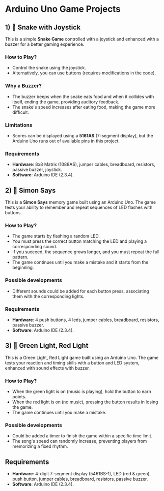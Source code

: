 # Arduino Uno Game Projects

## 1) 🐍 Snake with Joystick
This is a simple **Snake Game** controlled with a joystick and enhanced with a buzzer for a better gaming experience.
### How to Play?
- Control the snake using the joystick.
- Alternatively, you can use buttons (requires modifications in the code).
### Why a Buzzer?
- The buzzer beeps when the snake eats food and when it collides with itself, ending the game, providing auditory feedback.
- The snake's speed increases after eating food, making the game more difficult.
### Limitations
- Scores can be displayed using a **5161AS** (7-segment display), but the Arduino Uno runs out of available pins in this project.
### Requirements
- **Hardware**: 8x8 Matrix (1088AS), jumper cables, breadboard, resistors, passive buzzer, joystick.
- **Software**: Arduino IDE (2.3.4).

## 2) 🧠 Simon Says
This is a **Simon Says** memory game built using an Arduino Uno. The game tests your ability to remember and repeat sequences of LED flashes with buttons.
### How to Play?
- The game starts by flashing a random LED.
- You must press the correct button matching the LED and playing a corresponding sound.
- If you succeed, the sequence grows longer, and you must repeat the full pattern.
- The game continues until you make a mistake and it starts from the beginning.
### Possible developments
- Different sounds could be added for each button press, associating them with the corresponding lights.
### Requirements
- **Hardware**: 4 push buttons, 4 leds, jumper cables, breadboard, resistors, passive buzzer.
- **Software**: Arduino IDE (2.3.4).

## 3) 🚦 Green Light, Red Light
This is a Green Light, Red Light game built using an Arduino Uno. The game tests your reaction and timing skills with a button and LED system, enhanced with sound effects with buzzer.
### How to Play?
- When the green light is on (music is playing), hold the button to earn points.
- When the red light is on (no music), pressing the button results in losing the game.
- The game continues until you make a mistake.
### Possible developments
- Could be added a timer to finish the game within a specific time limit.
- The song's speed can randomly increase, preventing players from memorizing a fixed rhythm.
## Requirements
- **Hardware**: 4-digit 7-segment display (5461BS-1), LED (red & green), push button, jumper cables, breadboard, resistors, passive buzzer.
- **Software**: Arduino IDE (2.3.4).
